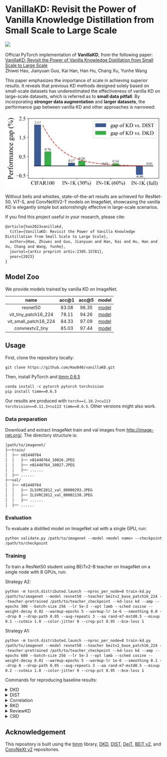 # VanillaKD: Revisit the Power of Vanilla Knowledge Distillation from Small Scale to Large Scale 
<p align="left">
<a href="https://arxiv.org/abs/2305.15781" alt="arXiv">
    <img src="https://img.shields.io/badge/arXiv-2305.15781-%23b31b1b" /></a>
</p>

Official PyTorch implementation of **VanillaKD**, from the following paper: \
[VanillaKD: Revisit the Power of Vanilla Knowledge Distillation from Small Scale to Large Scale](https://arxiv.org/abs/2305.15781) \
Zhiwei Hao, Jianyuan Guo, Kai Han, Han Hu, Chang Xu, Yunhe Wang


This paper emphasizes the importance of scale in achieving superior results. It reveals that previous KD methods designed solely based on small-scale datasets has underestimated the effectiveness of vanilla KD on large-scale datasets, which is referred as to **small data pitfall**. By incorporating **stronger data augmentation** and **larger datasets**, the performance gap between vanilla KD and other approaches is narrowed:

<img src="fig\\data_scale_bar.png" width="500px"/>

Without bells and whistles, state-of-the-art results are achieved for ResNet-50, ViT-S, and ConvNeXtV2-T models on ImageNet, showcasing the vanilla KD is elegantly simple but astonishingly effective in large-scale scenarios.

If you find this project useful in your research, please cite:

```
@article{hao2023vanillakd,
  title={VanillaKD: Revisit the Power of Vanilla Knowledge Distillation from Small Scale to Large Scale},
  author={Hao, Zhiwei and Guo, Jianyuan and Han, Kai and Hu, Han and Xu, Chang and Wang, Yunhe},
  journal={arXiv preprint arXiv:2305.15781},
  year={2023}
}
```

## Model Zoo

We provide models trained by vanilla KD on ImageNet. 

| name | acc@1 | acc@5 | model |
|:---:|:---:|:---:|:---:|
|resnet50|83.08|96.35|[model](https://github.com/Hao840/vanillaKD/releases/download/checkpoint/resnet50-83.078.pth)|
|vit_tiny_patch16_224|78.11|94.26|[model](https://github.com/Hao840/vanillaKD/releases/download/checkpoint/vit_tiny_patch16_224-78.106.pth)|
|vit_small_patch16_224|84.33|97.09|[model](https://github.com/Hao840/vanillaKD/releases/download/checkpoint/vit_small_patch16_224-84.328.pth)|
|convnextv2_tiny|85.03|97.44|[model](https://github.com/Hao840/vanillaKD/releases/download/checkpoint/convnextv2_tiny-85.030.pth)|


## Usage
First, clone the repository locally:

```
git clone https://github.com/Hao840/vanillaKD.git
```

Then, install PyTorch and [timm 0.6.5](https://github.com/huggingface/pytorch-image-models/tree/v0.6.5)

```
conda install -c pytorch pytorch torchvision
pip install timm==0.6.5
```

Our results are produced with `torch==1.10.2+cu113 torchvision==0.11.3+cu113 timm==0.6.5`. Other versions might also work.

### Data preparation

Download and extract ImageNet train and val images from http://image-net.org/. The directory structure is:

```
│path/to/imagenet/
├──train/
│  ├── n01440764
│  │   ├── n01440764_10026.JPEG
│  │   ├── n01440764_10027.JPEG
│  │   ├── ......
│  ├── ......
├──val/
│  ├── n01440764
│  │   ├── ILSVRC2012_val_00000293.JPEG
│  │   ├── ILSVRC2012_val_00002138.JPEG
│  │   ├── ......
│  ├── ......
```

### Evaluation

To evaluate a distilled model on ImageNet val with a single GPU, run:

```
python validate.py /path/to/imagenet --model <model name> --checkpoint /path/to/checkpoint
```


### Training

To train a ResNet50 student using BEiTv2-B teacher on ImageNet on a single node with 8 GPUs, run:

Strategy A2:

```
python -m torch.distributed.launch --nproc_per_node=8 train-kd.py /path/to/imagenet --model resnet50 --teacher beitv2_base_patch16_224 --teacher-pretrained /path/to/teacher_checkpoint --kd-loss kd --amp --epochs 300 --batch-size 256 --lr 5e-3 --opt lamb --sched cosine --weight-decay 0.02 --warmup-epochs 5 --warmup-lr 1e-6 --smoothing 0.0 --drop 0 --drop-path 0.05 --aug-repeats 3 --aa rand-m7-mstd0.5 --mixup 0.1 --cutmix 1.0 --color-jitter 0 --crop-pct 0.95 --bce-loss 1
```

Strategy A1:

```
python -m torch.distributed.launch --nproc_per_node=8 train-kd.py /path/to/imagenet --model resnet50 --teacher beitv2_base_patch16_224 --teacher-pretrained /path/to/teacher_checkpoint --kd-loss kd --amp --epochs 600 --batch-size 256 --lr 5e-3 --opt lamb --sched cosine --weight-decay 0.01 --warmup-epochs 5 --warmup-lr 1e-6 --smoothing 0.1 --drop 0 --drop-path 0.05 --aug-repeats 3 --aa rand-m7-mstd0.5 --mixup 0.2 --cutmix 1.0 --color-jitter 0 --crop-pct 0.95 --bce-loss 1
```



Commands for reproducing baseline results:

<details>
<summary>
DKD
</summary>
Training with ResNet50 student, BEiTv2-B teacher, and strategy A2 for 300 epochs

```
python -m torch.distributed.launch --nproc_per_node=8 train-kd.py /path/to/imagenet --model resnet50 --teacher beitv2_base_patch16_224 --teacher-pretrained /path/to/teacher_checkpoint --kd-loss dkd --amp --epochs 300 --batch-size 256 --lr 5e-3 --opt lamb --sched cosine --weight-decay 0.02 --warmup-epochs 5 --warmup-lr 1e-6 --smoothing 0.0 --drop 0 --drop-path 0.05 --aug-repeats 3 --aa rand-m7-mstd0.5 --mixup 0.1 --cutmix 1.0 --color-jitter 0 --crop-pct 0.95 --bce-loss 1
```
</details>



<details>
<summary>
DIST
</summary>
Training with ResNet50 student, BEiTv2-B teacher, and strategy A2 for 300 epochs

```
python -m torch.distributed.launch --nproc_per_node=8 train-kd.py /path/to/imagenet --model resnet50 --teacher beitv2_base_patch16_224 --teacher-pretrained /path/to/teacher_checkpoint --kd-loss dist --amp --epochs 300 --batch-size 256 --lr 5e-3 --opt lamb --sched cosine --weight-decay 0.02 --warmup-epochs 5 --warmup-lr 1e-6 --smoothing 0.0 --drop 0 --drop-path 0.05 --aug-repeats 3 --aa rand-m7-mstd0.5 --mixup 0.1 --cutmix 1.0 --color-jitter 0 --crop-pct 0.95 --bce-loss 1
```
</details>



<details>
<summary>
Correlation
</summary>
Training with ResNet50 student, ResNet152 teacher, and strategy A2 for 300 epochs

```
python -m torch.distributed.launch --nproc_per_node=8 train-fd.py /path/to/imagenet --model resnet50 --teacher resnet152 --teacher-pretrained /path/to/teacher_checkpoint --kd-loss correlation --amp --epochs 300 --batch-size 256 --lr 5e-3 --opt lamb --sched cosine --weight-decay 0.02 --warmup-epochs 5 --warmup-lr 1e-6 --smoothing 0.0 --drop 0 --drop-path 0.05 --aug-repeats 3 --aa rand-m7-mstd0.5 --mixup 0.1 --cutmix 1.0 --color-jitter 0 --crop-pct 0.95 --bce-loss 0
```
</details>



<details>
<summary>
RKD
</summary>
Training with ResNet50 student, ResNet152 teacher, and strategy A2 for 300 epochs

```
python -m torch.distributed.launch --nproc_per_node=8 train-fd.py /path/to/imagenet --model resnet50 --teacher resnet152 --teacher-pretrained /path/to/teacher_checkpoint --kd-loss rkd --amp --epochs 300 --batch-size 256 --lr 5e-3 --opt lamb --sched cosine --weight-decay 0.02 --warmup-epochs 5 --warmup-lr 1e-6 --smoothing 0.0 --drop 0 --drop-path 0.05 --aug-repeats 3 --aa rand-m7-mstd0.5 --mixup 0.1 --cutmix 1.0 --color-jitter 0 --crop-pct 0.95 --bce-loss 0
```
</details>



<details>
<summary>
ReviewKD
</summary>
Training with ResNet50 student, ResNet152 teacher, and strategy A2 for 300 epochs

```
python -m torch.distributed.launch --nproc_per_node=8 train-fd.py /path/to/imagenet --model resnet50 --teacher resnet152 --teacher-pretrained /path/to/teacher_checkpoint --kd-loss review --amp --epochs 300 --batch-size 256 --lr 5e-3 --opt lamb --sched cosine --weight-decay 0.02 --warmup-epochs 5 --warmup-lr 1e-6 --smoothing 0.0 --drop 0 --drop-path 0.05 --aug-repeats 3 --aa rand-m7-mstd0.5 --mixup 0.1 --cutmix 1.0 --color-jitter 0 --crop-pct 0.95 --bce-loss 0
```
</details>



<details>
<summary>
CRD
</summary>
Training with ResNet50 student, ResNet152 teacher, and strategy A2 for 300 epochs

```
python -m torch.distributed.launch --nproc_per_node=8 train-crd.py /path/to/imagenet --model resnet50 --teacher resnet152 --teacher-pretrained /path/to/teacher_checkpoint --kd-loss crd --amp --epochs 300 --batch-size 256 --lr 5e-3 --opt lamb --sched cosine --weight-decay 0.02 --warmup-epochs 5 --warmup-lr 1e-6 --smoothing 0.0 --drop 0 --drop-path 0.05 --aug-repeats 3 --aa rand-m7-mstd0.5 --mixup 0.1 --cutmix 1.0 --color-jitter 0 --crop-pct 0.95 --bce-loss 0

```
</details>

## Acknowledgement

This repository is built using the [timm](https://github.com/rwightman/pytorch-image-models) library, [DKD](https://github.com/megvii-research/mdistiller), [DIST](https://github.com/hunto/DIST_KD), [DeiT](https://github.com/facebookresearch/deit), [BEiT v2](https://github.com/microsoft/unilm/tree/master/beit2), and [ConvNeXt v2](https://github.com/facebookresearch/ConvNeXt-V2) repositories.
